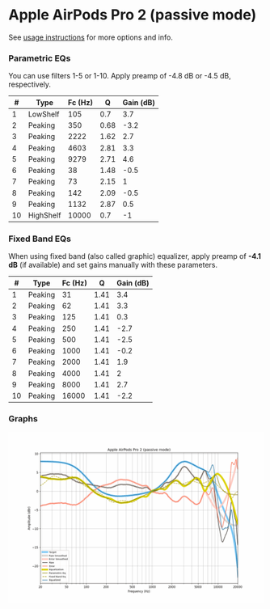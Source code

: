 # Apple AirPods Pro 2 (passive mode)
See [usage instructions](https://github.com/jaakkopasanen/AutoEq#usage) for more options and info.

### Parametric EQs
You can use filters 1-5 or 1-10. Apply preamp of -4.8 dB or -4.5 dB, respectively.

|   # | Type      |   Fc (Hz) |    Q |   Gain (dB) |
|-----|-----------|-----------|------|-------------|
|   1 | LowShelf  |       105 | 0.7  |         3.7 |
|   2 | Peaking   |       350 | 0.68 |        -3.2 |
|   3 | Peaking   |      2222 | 1.62 |         2.7 |
|   4 | Peaking   |      4603 | 2.81 |         3.3 |
|   5 | Peaking   |      9279 | 2.71 |         4.6 |
|   6 | Peaking   |        38 | 1.48 |        -0.5 |
|   7 | Peaking   |        73 | 2.15 |         1   |
|   8 | Peaking   |       142 | 2.09 |        -0.5 |
|   9 | Peaking   |      1132 | 2.87 |         0.5 |
|  10 | HighShelf |     10000 | 0.7  |        -1   |

### Fixed Band EQs
When using fixed band (also called graphic) equalizer, apply preamp of **-4.1 dB** (if available) and set gains manually with these parameters.

|   # | Type    |   Fc (Hz) |    Q |   Gain (dB) |
|-----|---------|-----------|------|-------------|
|   1 | Peaking |        31 | 1.41 |         3.4 |
|   2 | Peaking |        62 | 1.41 |         3.3 |
|   3 | Peaking |       125 | 1.41 |         0.3 |
|   4 | Peaking |       250 | 1.41 |        -2.7 |
|   5 | Peaking |       500 | 1.41 |        -2.5 |
|   6 | Peaking |      1000 | 1.41 |        -0.2 |
|   7 | Peaking |      2000 | 1.41 |         1.9 |
|   8 | Peaking |      4000 | 1.41 |         2   |
|   9 | Peaking |      8000 | 1.41 |         2.7 |
|  10 | Peaking |     16000 | 1.41 |        -2.2 |

### Graphs
![](./Apple%20AirPods%20Pro%202%20(passive%20mode).png)
